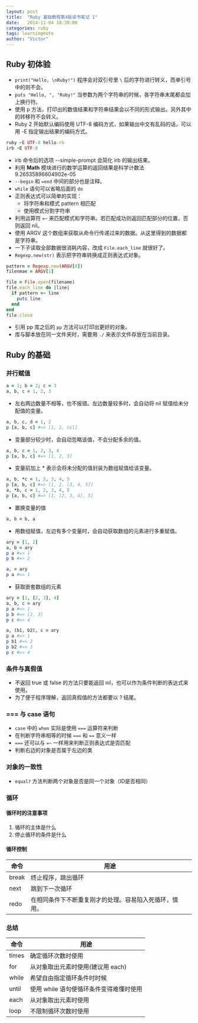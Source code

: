 ```yaml
---
layout: post
title:  "Ruby 基础教程第4版读书笔记 1"
date:   2014-11-04 18:30:00
categories: ruby
tags: learningnote
author: "Victor"
---
```


## Ruby 初体验

* ```print("Hello, \nRuby!")``` 程序会对双引号里 ```\``` 后的字符进行转义，而单引号中的则不会。
* ```puts "Hello, ", "Ruby!"``` 当参数为两个字符串的时候，各字符串末尾都会加上换行符。
* 使用 p 方法，打印出的数值结果和字符串结果会以不同的形式输出。另外其中的转移符不会转义。
* Ruby 2 开始默认编码使用 UTF-8 编码方式，如果输出中文有乱码的话，可以用 -E 指定输出结果的编码方式。

```ruby
ruby -E UTF-8 hello.rb
irb -E UTF-8
```

* irb 命令后的选项 --simple-prompt 会简化 irb 的输出结果。
* 利用 **Math** 模块进行的数学运算的返回结果是科学计数法 9.26535896604902e-05
* ```--begin``` 和 ```=end``` 中间的部分也是注释。
* ```while``` 语句可以省略后面的 ```do```
* 正则表达式可以简单的实现：
  * 将字符串和模式 pattern 相匹配
  * 使用模式分割字符串
* 利用运算符 ```=~``` 来匹配模式和字符串。若匹配成功则返回匹配部分的位置，否则返回 nil。
* 使用 ARGV 这个数组来获取从命令行传递过来的数据。从这里得到的数据都是字符串。
* 一下子读取全部数据很消耗内容，改成 ```File.each_line``` 就很好了。
* ```Regexp.new(str)``` 表示把字符串转换成正则表达式对象。

```ruby
pattern = Regexp.new(ARGV[0])
filenmae = ARGV[1]

file = File.open(filename)
file.each_line do |line|
  if pattern =~ line
    puts line
  end
end
file.close
```

* 引用 pp 库之后的 ```pp``` 方法可以打印出更好的对象。
* 库与脚本放在同一文件夹时，需要用 ```./``` 来表示文件存放在当前目录。

## Ruby 的基础

### 并行赋值

```ruby
a = 1; b = 2; c = 3
a, b, c = 1, 2, 3
```

* 左右两边数量不相等，也不报错。左边数量较多时，会自动将 nil 赋值给未分配值的变量。

```ruby
a, b, c, d = 1, 2
p [a, b, c] #=> [1, 2, nil]
```

* 变量部分较少时，会自动忽略该值，不会分配多余的值。

```ruby
a, b, c = 1, 2, 3, 4
p [a, b, c] #=> [1, 2, 3]
```

* 变量前加上 * 表示会将未分配的值封装为数组赋值给该变量。

```ruby
a, b, *c = 1, 2, 3, 4, 5
p [a, b, c] #=> [1, 2, [3, 4, 5]]
a, *b, c = 1, 2, 3, 4, 5
p [a, b, c] #=> [1, [2, 3, 4], 5]
```

* 置换变量的值

```ruby
a, b = b, a
```

* 用数组赋值，左边有多个变量时，会自动获取数组的元素进行多重赋值。

```ruby
ary = [1, 2]
a, b = ary
p a #=> 1
p b #=> 2

a, = ary
p a #=> 1
```

* 获取嵌套数组的元素

```ruby
ary = [1, [2, 3], 4]
a, b, c = ary
p a #=> 1
p b #=> [2, 3]
p c #=> 4

a, (b1, b2), c = ary
p a #=> 1
p b1 #=> 2
p b2 #=> 3
p c #=> 4
```

### 条件与真假值

* 不返回 true 或 false 的方法只要能返回 nil，也可以作为条件判断的表达式来使用。
* 为了便于程序理解，返回真假值的方法都要以 ? 结尾。

### === 与 case 语句

* ```case``` 中的 ```when``` 实际是使用 ```===``` 运算符来判断
* 在判断字符串相等的时候 ```===``` 和 ```==``` 意义一样
* ```===``` 还可以与 ```=~``` 一样用来判断正则表达式是否匹配
* 判断右边的对象是否属于左边的类

### 对象的一致性

* ```equal?``` 方法判断两个对象是否是同一个对象（ID是否相同）

### 循环

#### 循环时的注意事项

1. 循环的主体是什么
2. 停止循环的条件是什么

#### 循环控制

命令 | 用途
--- | ---
break | 终止程序，跳出循环
next | 跳到下一次循环
redo | 在相同条件下不断重复刚才的处理。容易陷入死循环，慎用。

### 总结

命令 | 用途
--- | ---
times | 确定循环次数时使用
for | 从对象取出元素时使用(建议用 each)
while | 希望自由指定循环条件时时候
until | 使用 while 语句使循环条件变得难懂时使用
each | 从对象取出元素时使用
loop | 不限制循环次数时使用



